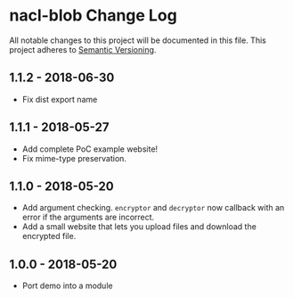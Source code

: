# nacl-blob Change Log
All notable changes to this project will be documented in this file.
This project adheres to [Semantic Versioning](http://semver.org/).

## 1.1.2 - 2018-06-30
* Fix dist export name

## 1.1.1 - 2018-05-27
* Add complete PoC example website!
* Fix mime-type preservation.

## 1.1.0 - 2018-05-20
* Add argument checking.  `encryptor` and `decryptor` now callback with an error if the arguments are incorrect.
* Add a small website that lets you upload files and download the encrypted file.

## 1.0.0 - 2018-05-20
* Port demo into a module
